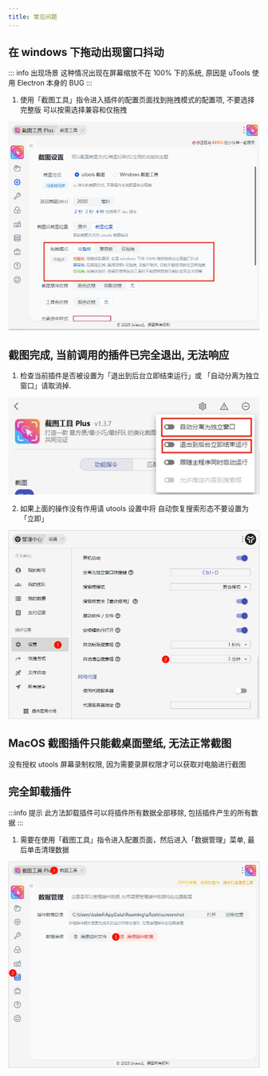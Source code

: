 ```yaml
---
title: 常见问题
---
```


## 在 windows 下拖动出现窗口抖动
::: info 出现场景
这种情况出现在屏幕缩放不在 100% 下的系统, 原因是 uTools 使用 Electron 本身的 BUG
:::

1. 使用「截图工具」指令进入插件的配置页面找到拖拽模式的配置项, 不要选择 完整版 可以按需选择兼容和仅拖拽

![](./image/qa-04.webp)



## 截图完成, 当前调用的插件已完全退出, 无法响应

1. 检查当前插件是否被设置为「退出到后台立即结束运行」或 「自动分离为独立窗口」请取消掉.

![](./image/qa-01.webp)

2. 如果上面的操作没有作用请 utools 设置中将 自动恢复搜索形态不要设置为「立即」

![](./image/qa-02.webp)

## MacOS 截图插件只能截桌面壁纸, 无法正常截图

没有授权 utools 屏幕录制权限, 因为需要录屏权限才可以获取对电脑进行截图

## 完全卸载插件
:::info 提示
此方法卸载插件可以将插件所有数据全部移除, 包括插件产生的所有数据
:::

1. 需要在使用「截图工具」指令进入配置页面，然后进入「数据管理」菜单, 最后单击清理数据

![](./image/qa-03.webp)
